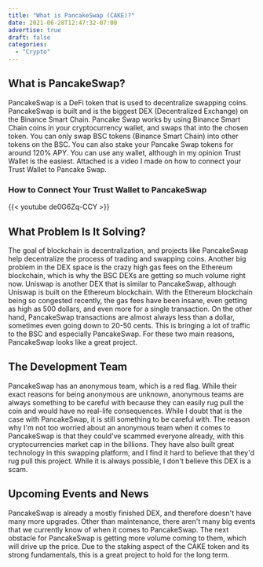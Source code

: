 ```yaml
---
title: "What is PancakeSwap (CAKE)?"
date: 2021-06-28T12:47:32-07:00
advertise: true
draft: false
categories:
  - "Crypto"
---
```



## What is PancakeSwap?

PancakeSwap is a DeFi token that is used to decentralize swapping coins. PancakeSwap is built and is the biggest DEX (Decentralized Exchange) on the Binance Smart Chain. Pancake Swap works by using Binance Smart Chain coins in your cryptocurrency wallet, and swaps that into the chosen token. You can only swap BSC tokens (Binance Smart Chain) into other tokens on the BSC. You can also stake your Pancake Swap tokens for around 120% APY. You can use any wallet, although in my opinion Trust Wallet is the easiest. Attached is a video I made on how to connect your Trust Wallet to Pancake Swap. 

### How to Connect Your Trust Wallet to PancakeSwap

{{< youtube de0G6Zq-CCY >}}

## What Problem Is It Solving?

The goal of blockchain is decentralization, and projects like PancakeSwap help decentralize the process of trading and swapping coins. Another big problem in the DEX space is the crazy high gas fees on the Ethereum blockchain, which is why the BSC DEXs are getting so much volume right now. Uniswap is another DEX that is similar to PancakeSwap, although Uniswap is built on the Ethereum blockchain. With the Ethereum blockchain being so congested recently, the gas fees have been insane, even getting as high as 500 dollars, and even more for a single transaction. On the other hand, PancakeSwap transactions are almost always less than a dollar, sometimes even going down to 20-50 cents. This is bringing a lot of traffic to the BSC and especially PancakeSwap. For these two main reasons, PancakeSwap looks like a great project.

## The Development Team

PancakeSwap has an anonymous team, which is a red flag. While their exact reasons for being anonymous are unknown, anonymous teams are always something to be careful with because they can easily rug pull the coin and would have no real-life consequences. While I doubt that is the case with PancakeSwap, it is still something to be careful with. The reason why I'm not too worried about an anonymous team when it comes to PancakeSwap is that they could've scammed everyone already, with this cryptocurrencies market cap in the billions. They have also built great technology in this swapping platform, and I find it hard to believe that they'd rug pull this project. While it is always possible, I don't believe this DEX is a scam.

## Upcoming Events and News

PancakeSwap is already a mostly finished DEX, and therefore doesn't have many more upgrades. Other than maintenance, there aren't many big events that we currently know of when it comes to PancakeSwap. The next obstacle for PancakeSwap is getting more volume coming to them, which will drive up the price. Due to the staking aspect of the CAKE token and its strong fundamentals, this is a great project to hold for the long term. 
